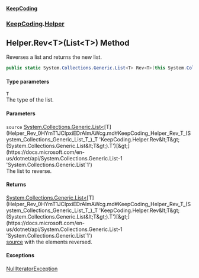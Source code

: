 #### [KeepCoding](index.md 'index')
### [KeepCoding](KeepCoding.md 'KeepCoding').[Helper](Helper.md 'KeepCoding.Helper')
## Helper.Rev&lt;T&gt;(List&lt;T&gt;) Method
Reverses a list and returns the new list.  
```csharp
public static System.Collections.Generic.List<T> Rev<T>(this System.Collections.Generic.List<T> source);
```
#### Type parameters
<a name='KeepCoding_Helper_Rev_T_(System_Collections_Generic_List_T_)_T'></a>
`T`  
The type of the list.
  
#### Parameters
<a name='KeepCoding_Helper_Rev_T_(System_Collections_Generic_List_T_)_source'></a>
`source` [System.Collections.Generic.List&lt;](https://docs.microsoft.com/en-us/dotnet/api/System.Collections.Generic.List-1 'System.Collections.Generic.List`1')[T](Helper_Rev_0HYmT1JCIpxiEDrAImAWcg.md#KeepCoding_Helper_Rev_T_(System_Collections_Generic_List_T_)_T 'KeepCoding.Helper.Rev&lt;T&gt;(System.Collections.Generic.List&lt;T&gt;).T')[&gt;](https://docs.microsoft.com/en-us/dotnet/api/System.Collections.Generic.List-1 'System.Collections.Generic.List`1')  
The list to reverse.
  
#### Returns
[System.Collections.Generic.List&lt;](https://docs.microsoft.com/en-us/dotnet/api/System.Collections.Generic.List-1 'System.Collections.Generic.List`1')[T](Helper_Rev_0HYmT1JCIpxiEDrAImAWcg.md#KeepCoding_Helper_Rev_T_(System_Collections_Generic_List_T_)_T 'KeepCoding.Helper.Rev&lt;T&gt;(System.Collections.Generic.List&lt;T&gt;).T')[&gt;](https://docs.microsoft.com/en-us/dotnet/api/System.Collections.Generic.List-1 'System.Collections.Generic.List`1')  
[source](Helper_Rev_0HYmT1JCIpxiEDrAImAWcg.md#KeepCoding_Helper_Rev_T_(System_Collections_Generic_List_T_)_source 'KeepCoding.Helper.Rev&lt;T&gt;(System.Collections.Generic.List&lt;T&gt;).source') with the elements reversed.
#### Exceptions
[NullIteratorException](NullIteratorException.md 'KeepCoding.Internal.NullIteratorException')  
